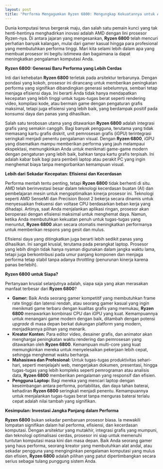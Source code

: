 ```yaml
---
layout: post
title: "Performa Mengagumkan Ryzen 6800: Mengungkap Kekuatannya untuk Anda"
---
```


Dunia komputasi terus bergerak maju, dan salah satu pemain kunci yang tak henti-hentinya menghadirkan inovasi adalah AMD dengan lini prosesor Ryzen-nya. Di antara jajaran yang mengesankan, **Ryzen 6800** telah mencuri perhatian banyak kalangan, mulai dari gamer kasual hingga para profesional yang membutuhkan performa tinggi. Mari kita selami lebih dalam apa yang membuat prosesor ini begitu istimewa dan bagaimana ia dapat meningkatkan pengalaman komputasi Anda.

**Ryzen 6800: Generasi Baru Performa yang Lebih Cerdas**

Inti dari kehebatan **Ryzen 6800** terletak pada arsitektur terbarunya. Dengan pondasi yang kokoh, prosesor ini dirancang untuk memberikan peningkatan performa yang signifikan dibandingkan generasi sebelumnya, sembari tetap menjaga efisiensi daya. Ini berarti Anda tidak hanya mendapatkan kecepatan yang lebih tinggi untuk tugas-tugas berat seperti rendering video, kompilasi kode, atau bermain game dengan pengaturan grafis maksimal, tetapi juga efisiensi yang lebih baik, yang berdampak positif pada konsumsi daya dan panas yang dihasilkan.

Salah satu terobosan utama yang ditawarkan **Ryzen 6800** adalah integrasi grafis yang semakin canggih. Bagi banyak pengguna, terutama yang tidak memasang kartu grafis diskrit, unit pemrosesan grafis (iGPU) terintegrasi seringkali menjadi penentu pengalaman visual. Dengan **Ryzen 6800**, iGPU yang disematkan mampu memberikan performa yang jauh melampaui ekspektasi, memungkinkan Anda untuk menikmati game-game modern dengan pengaturan yang lebih baik, bahkan tanpa kartu grafis terpisah. Ini adalah kabar baik bagi para pembeli laptop atau perakit PC yang ingin menghemat biaya tanpa mengorbankan kemampuan visual.

**Lebih dari Sekadar Kecepatan: Efisiensi dan Kecerdasan**

Performa mentah tentu penting, tetapi **Ryzen 6800** tidak berhenti di situ. AMD telah berinvestasi besar dalam teknologi kecerdasan buatan (AI) dan pembelajaran mesin untuk mengoptimalkan kinerja prosesor ini. Teknologi seperti AMD SenseMI dan Precision Boost 2 bekerja secara dinamis untuk menyesuaikan frekuensi dan voltase CPU berdasarkan beban kerja yang dihadapi. Artinya, saat Anda menjalankan aplikasi ringan, prosesor akan beroperasi dengan efisiensi maksimal untuk menghemat daya. Namun, ketika Anda membutuhkan kekuatan penuh untuk tugas-tugas yang menuntut, **Ryzen 6800** akan secara otomatis meningkatkan performanya untuk memberikan respons yang gesit dan mulus.

Efisiensi daya yang ditingkatkan juga berarti lebih sedikit panas yang dihasilkan. Ini sangat krusial, terutama pada perangkat laptop. Prosesor yang lebih dingin tidak hanya nyaman digunakan dalam jangka waktu lama, tetapi juga berkontribusi pada umur panjang komponen dan menjaga performa tetap stabil tanpa adanya *throttling* (penurunan kinerja karena panas berlebih).

**Ryzen 6800 untuk Siapa?**

Pertanyaan krusial selanjutnya adalah, siapa saja yang akan merasakan manfaat terbesar dari **Ryzen 6800**?

*   **Gamer:** Baik Anda seorang gamer kompetitif yang membutuhkan frame rate tinggi dan latensi rendah, atau seorang gamer kasual yang ingin menikmati game terbaru dengan kualitas grafis yang memukau, **Ryzen 6800** menawarkan kombinasi CPU dan iGPU yang kuat. Kemampuannya untuk menangani game modern dengan baik, ditambah dengan potensi *upgrade* di masa depan berkat dukungan platform yang modern, menjadikannya pilihan yang menarik.
*   **Kreator Konten:** Para editor video, desainer grafis, dan animator akan menghargai peningkatan waktu rendering dan pemrosesan yang ditawarkan oleh **Ryzen 6800**. Kemampuan multi-core yang kuat memungkinkan mereka untuk menyelesaikan pekerjaan lebih cepat, sehingga menghemat waktu berharga.
*   **Mahasiswa dan Profesional:** Untuk tugas-tugas produktivitas sehari-hari, seperti menjelajahi web, mengerjakan dokumen, presentasi, hingga tugas-tugas yang lebih kompleks seperti pemrograman atau analisis data, **Ryzen 6800** memberikan pengalaman yang responsif dan efisien.
*   **Pengguna Laptop:** Bagi mereka yang mencari laptop dengan keseimbangan antara performa, portabilitas, dan daya tahan baterai, kehadiran **Ryzen 6800** seringkali menjadi penentu. Kemampuannya untuk menjalankan tugas-tugas berat tanpa menguras baterai terlalu cepat adalah nilai tambah yang signifikan.

**Kesimpulan: Investasi Jangka Panjang dalam Performa**

**Ryzen 6800** bukan sekadar pembaruan prosesor biasa. Ia mewakili lompatan signifikan dalam hal performa, efisiensi, dan kecerdasan komputasi. Dengan arsitektur yang mutakhir, integrasi grafis yang mumpuni, dan teknologi optimalisasi cerdas, prosesor ini siap untuk memenuhi tuntutan komputasi masa kini dan masa depan. Baik Anda seorang gamer yang haus performa, seorang kreator yang membutuhkan alat andal, atau sekadar pengguna yang menginginkan pengalaman komputasi yang mulus dan efisien, **Ryzen 6800** adalah pilihan yang patut dipertimbangkan secara serius sebagai tulang punggung sistem Anda.
